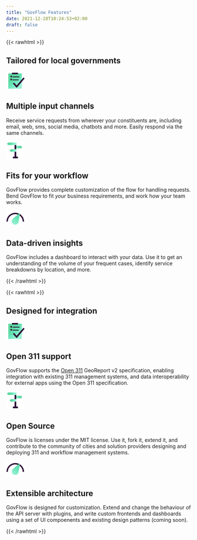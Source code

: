 ```yaml
---
title: "GovFlow Features"
date: 2021-12-28T10:24:53+02:00
draft: false
---
```


{{< rawhtml >}}
<div class="container px-4 py-5" id="hanging-icons">
    <h2 class="pb-2 border-bottom">Tailored for local governments</h2>
    <div class="row g-4 py-5 row-cols-1 row-cols-lg-3">
        <div class="col d-flex align-items-start">
            <div class="icon-square bg-light text-dark flex-shrink-0 me-3">
                <img src="/1.png" width="50" />
            </div>
            <div>
                <h2>Multiple input channels</h2>
                <p>
                    Receive service requests from wherever your constituents are, including email, web, sms, social
                    media, chatbots and more. Easily respond via the same channels.
                </p>
            </div>
        </div>
        <div class="col d-flex align-items-start">
            <div class="icon-square bg-light text-dark flex-shrink-0 me-3">
                <img src="/3.png" width="50" />
            </div>
            <div>
                <h2>Fits for your workflow</h2>
                <p>
                    GovFlow provides complete customization of the flow for handling requests. Bend GovFlow to fit
                    <i>your</i> business requirements, and work how your team works.
                </p>
            </div>
        </div>
        <div class="col d-flex align-items-start">
            <div class="icon-square bg-light text-dark flex-shrink-0 me-3">
                <img src="/4.png" width="50" />
            </div>
            <div>
                <h2>Data-driven insights</h2>
                <p>
                    GovFlow includes a dashboard to interact with your data. Use it to get an understanding of the
                    volume of your frequent cases, identify service breakdowns by location, and more.
                </p>
            </div>
        </div>
    </div>
</div>
{{< /rawhtml >}}

{{< rawhtml >}}
<div class="container px-4 py-5" id="hanging-icons">
    <h2 class="pb-2 border-bottom">Designed for integration</h2>
    <div class="row g-4 py-5 row-cols-1 row-cols-lg-3">
        <div class="col d-flex align-items-start">
            <div class="icon-square bg-light text-dark flex-shrink-0 me-3">
                <img src="/1.png" width="50" />
            </div>
            <div>
                <h2>Open 311 support</h2>
                <p>
                    GovFlow supports the <a href="https://www.open311.org/">Open 311</a> GeoReport v2 specification, enabling integration with existing 311 management systems, and data interoperability for external apps using the Open 311 specification.
                </p>
            </div>
        </div>
        <div class="col d-flex align-items-start">
            <div class="icon-square bg-light text-dark flex-shrink-0 me-3">
                <img src="/3.png" width="50" />
            </div>
            <div>
                <h2>Open Source</h2>
                <p>
                    GovFlow is licenses under the MIT license. Use it, fork it, extend it, and contribute to the community of cities and solution providers designing and deploying 311 and workflow management systems.
                </p>
            </div>
        </div>
        <div class="col d-flex align-items-start">
            <div class="icon-square bg-light text-dark flex-shrink-0 me-3">
                <img src="/4.png" width="50" />
            </div>
            <div>
                <h2>Extensible architecture</h2>
                <p>
                    GovFlow is designed for customization. Extend and change the behaviour of the API server with plugins, and write custom frontends and dashboards using a set of UI compoenents and existing design patterns (coming soon).
                </p>
            </div>
        </div>
    </div>
</div>
{{< /rawhtml >}}
